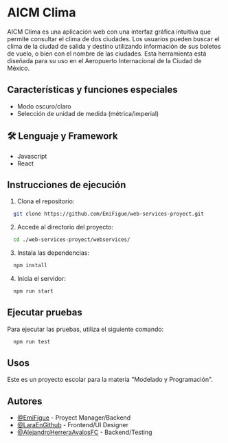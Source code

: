 
# AICM Clima

AICM Clima es una aplicación web con una interfaz gráfica intuitiva que permite consultar el clima de dos ciudades. Los usuarios pueden buscar el clima de la ciudad de salida y destino utilizando información de sus boletos de vuelo, o bien con el nombre de las ciudades. Esta herramienta está diseñada para su uso en el Aeropuerto Internacional de la Ciudad de México.


## Características y funciones especiales

- Modo oscuro/claro
- Selección de unidad de medida (métrica/imperial)



## 🛠 Lenguaje y Framework
- Javascript
- React


## Instrucciones de ejecución 

1. Clona el repositorio:

```bash
  git clone https://github.com/EmiFigue/web-services-proyect.git
```

2. Accede al directorio del proyecto:

```bash
  cd ./web-services-proyect/webservices/
```

3. Instala las dependencias:

```bash
  npm install
```
4. Inicia el servidor:

```bash
  npm run start
```


## Ejecutar pruebas
Para ejecutar las pruebas, utiliza el siguiente comando:

```bash
  npm run test
```


## Usos

Este es un proyecto escolar para la materia "Modelado y Programación".

## Autores

- [@EmiFigue](https://github.com/EmiFigue) - Proyect Manager/Backend
- [@LaraEnGithub](https://github.com/LaraEnGithub) - Frontend/UI Designer
- [@AlejandroHerreraAvalosFC](https://github.com/AlejandroHerreraAvalosFC) - Backend/Testing
